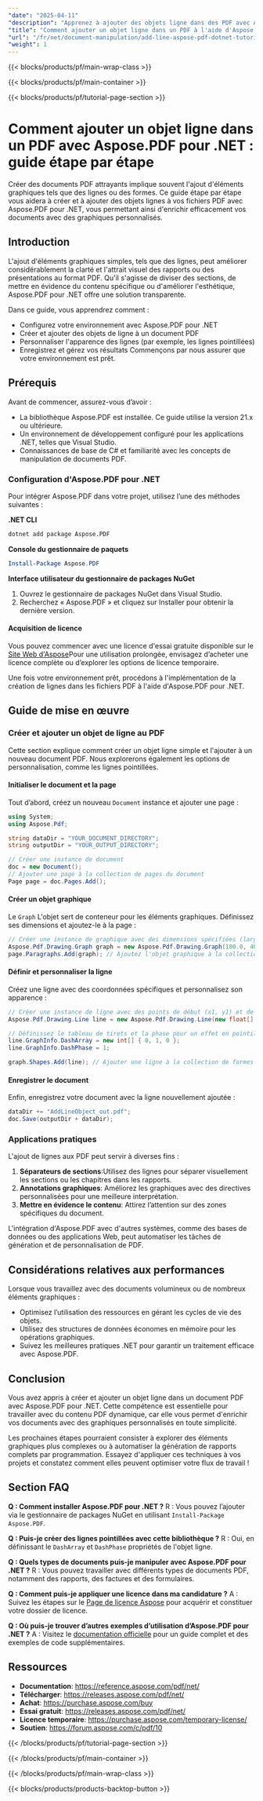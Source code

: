 ```yaml
---
"date": "2025-04-11"
"description": "Apprenez à ajouter des objets ligne dans des PDF avec Aspose.PDF pour .NET. Ce guide couvre la configuration, des exemples de codage et des applications pratiques."
"title": "Comment ajouter un objet ligne dans un PDF à l'aide d'Aspose.PDF pour .NET ? Guide étape par étape"
"url": "/fr/net/document-manipulation/add-line-aspose-pdf-dotnet-tutorial/"
"weight": 1
---
```


{{< blocks/products/pf/main-wrap-class >}}

{{< blocks/products/pf/main-container >}}

{{< blocks/products/pf/tutorial-page-section >}}


# Comment ajouter un objet ligne dans un PDF avec Aspose.PDF pour .NET : guide étape par étape
Créer des documents PDF attrayants implique souvent l'ajout d'éléments graphiques tels que des lignes ou des formes. Ce guide étape par étape vous aidera à créer et à ajouter des objets lignes à vos fichiers PDF avec Aspose.PDF pour .NET, vous permettant ainsi d'enrichir efficacement vos documents avec des graphiques personnalisés.

## Introduction
L'ajout d'éléments graphiques simples, tels que des lignes, peut améliorer considérablement la clarté et l'attrait visuel des rapports ou des présentations au format PDF. Qu'il s'agisse de diviser des sections, de mettre en évidence du contenu spécifique ou d'améliorer l'esthétique, Aspose.PDF pour .NET offre une solution transparente.

Dans ce guide, vous apprendrez comment :
- Configurez votre environnement avec Aspose.PDF pour .NET
- Créer et ajouter des objets de ligne à un document PDF
- Personnaliser l'apparence des lignes (par exemple, les lignes pointillées)
- Enregistrez et gérez vos résultats
Commençons par nous assurer que votre environnement est prêt.

## Prérequis
Avant de commencer, assurez-vous d’avoir :
- La bibliothèque Aspose.PDF est installée. Ce guide utilise la version 21.x ou ultérieure.
- Un environnement de développement configuré pour les applications .NET, telles que Visual Studio.
- Connaissances de base de C# et familiarité avec les concepts de manipulation de documents PDF.

### Configuration d'Aspose.PDF pour .NET
Pour intégrer Aspose.PDF dans votre projet, utilisez l’une des méthodes suivantes :

**.NET CLI**
```bash
dotnet add package Aspose.PDF
```

**Console du gestionnaire de paquets**
```powershell
Install-Package Aspose.PDF
```

**Interface utilisateur du gestionnaire de packages NuGet**
1. Ouvrez le gestionnaire de packages NuGet dans Visual Studio.
2. Recherchez « Aspose.PDF » et cliquez sur Installer pour obtenir la dernière version.

#### Acquisition de licence
Vous pouvez commencer avec une licence d'essai gratuite disponible sur le [Site Web d'Aspose](https://purchase.aspose.com/temporary-license/)Pour une utilisation prolongée, envisagez d’acheter une licence complète ou d’explorer les options de licence temporaire.

Une fois votre environnement prêt, procédons à l'implémentation de la création de lignes dans les fichiers PDF à l'aide d'Aspose.PDF pour .NET.

## Guide de mise en œuvre
### Créer et ajouter un objet de ligne au PDF
Cette section explique comment créer un objet ligne simple et l'ajouter à un nouveau document PDF. Nous explorerons également les options de personnalisation, comme les lignes pointillées.

#### Initialiser le document et la page
Tout d’abord, créez un nouveau `Document` instance et ajouter une page :
```csharp
using System;
using Aspose.Pdf;

string dataDir = "YOUR_DOCUMENT_DIRECTORY";
string outputDir = "YOUR_OUTPUT_DIRECTORY";

// Créer une instance de document
doc = new Document();
// Ajouter une page à la collection de pages du document
Page page = doc.Pages.Add();
```

#### Créer un objet graphique
Le `Graph` L'objet sert de conteneur pour les éléments graphiques. Définissez ses dimensions et ajoutez-le à la page :
```csharp
// Créer une instance de graphique avec des dimensions spécifiées (largeur x hauteur)
Aspose.Pdf.Drawing.Graph graph = new Aspose.Pdf.Drawing.Graph(100.0, 400.0);
page.Paragraphs.Add(graph); // Ajoutez l'objet graphique à la collection de paragraphes de la page
```

#### Définir et personnaliser la ligne
Créez une ligne avec des coordonnées spécifiques et personnalisez son apparence :
```csharp
// Créer une instance de ligne avec des points de début (x1, y1) et de fin (x2, y2) spécifiés
Aspose.Pdf.Drawing.Line line = new Aspose.Pdf.Drawing.Line(new float[] { 100, 100, 200, 100 });

// Définissez le tableau de tirets et la phase pour un effet en pointillés
line.GraphInfo.DashArray = new int[] { 0, 1, 0 };
line.GraphInfo.DashPhase = 1;

graph.Shapes.Add(line); // Ajouter une ligne à la collection de formes du graphique
```

#### Enregistrer le document
Enfin, enregistrez votre document avec la ligne nouvellement ajoutée :
```csharp
dataDir += "AddLineObject_out.pdf";
doc.Save(outputDir + dataDir);
```

### Applications pratiques
L'ajout de lignes aux PDF peut servir à diverses fins :
1. **Séparateurs de sections**:Utilisez des lignes pour séparer visuellement les sections ou les chapitres dans les rapports.
2. **Annotations graphiques**: Améliorez les graphiques avec des directives personnalisées pour une meilleure interprétation.
3. **Mettre en évidence le contenu**: Attirez l’attention sur des zones spécifiques du document.

L'intégration d'Aspose.PDF avec d'autres systèmes, comme des bases de données ou des applications Web, peut automatiser les tâches de génération et de personnalisation de PDF.

## Considérations relatives aux performances
Lorsque vous travaillez avec des documents volumineux ou de nombreux éléments graphiques :
- Optimisez l’utilisation des ressources en gérant les cycles de vie des objets.
- Utilisez des structures de données économes en mémoire pour les opérations graphiques.
- Suivez les meilleures pratiques .NET pour garantir un traitement efficace avec Aspose.PDF.

## Conclusion
Vous avez appris à créer et ajouter un objet ligne dans un document PDF avec Aspose.PDF pour .NET. Cette compétence est essentielle pour travailler avec du contenu PDF dynamique, car elle vous permet d'enrichir vos documents avec des graphiques personnalisés en toute simplicité.

Les prochaines étapes pourraient consister à explorer des éléments graphiques plus complexes ou à automatiser la génération de rapports complets par programmation. Essayez d'appliquer ces techniques à vos projets et constatez comment elles peuvent optimiser votre flux de travail !

## Section FAQ
**Q : Comment installer Aspose.PDF pour .NET ?**
R : Vous pouvez l’ajouter via le gestionnaire de packages NuGet en utilisant `Install-Package Aspose.PDF`.

**Q : Puis-je créer des lignes pointillées avec cette bibliothèque ?**
R : Oui, en définissant le `DashArray` et `DashPhase` propriétés de l'objet ligne.

**Q : Quels types de documents puis-je manipuler avec Aspose.PDF pour .NET ?**
R : Vous pouvez travailler avec différents types de documents PDF, notamment des rapports, des factures et des formulaires.

**Q : Comment puis-je appliquer une licence dans ma candidature ?**
A : Suivez les étapes sur le [Page de licence Aspose](https://purchase.aspose.com/temporary-license/) pour acquérir et constituer votre dossier de licence.

**Q : Où puis-je trouver d’autres exemples d’utilisation d’Aspose.PDF pour .NET ?**
A : Visitez le [documentation officielle](https://reference.aspose.com/pdf/net/) pour un guide complet et des exemples de code supplémentaires.

## Ressources
- **Documentation**: https://reference.aspose.com/pdf/net/
- **Télécharger**: https://releases.aspose.com/pdf/net/
- **Achat**: https://purchase.aspose.com/buy
- **Essai gratuit**: https://releases.aspose.com/pdf/net/
- **Licence temporaire**: https://purchase.aspose.com/temporary-license/
- **Soutien**: https://forum.aspose.com/c/pdf/10

{{< /blocks/products/pf/tutorial-page-section >}}

{{< /blocks/products/pf/main-container >}}

{{< /blocks/products/pf/main-wrap-class >}}

{{< blocks/products/products-backtop-button >}}